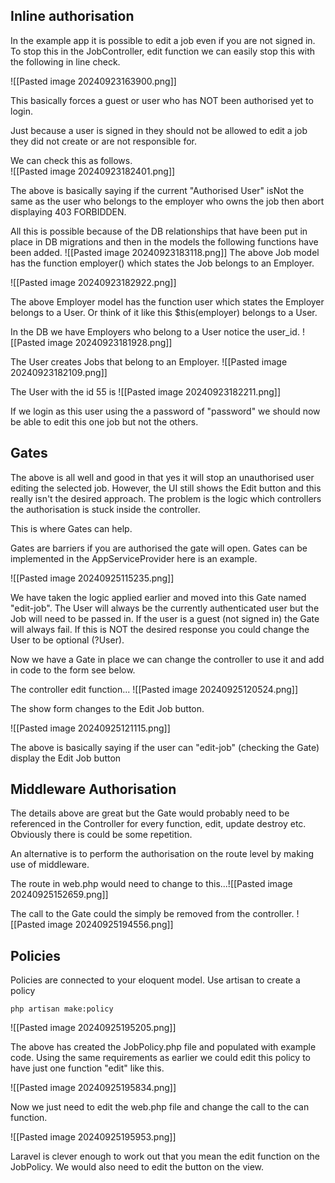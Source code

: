 
## Inline authorisation

In the example app it is possible to edit a job even if you are not signed in.  To stop this in the JobController, edit function we can easily stop this with the following in line check.

![[Pasted image 20240923163900.png]]

This basically forces a guest or user who has NOT been authorised yet to login.

Just because a user is signed in they should not be allowed to edit a job they did not create or are not responsible for.

We can check this as follows.  
![[Pasted image 20240923182401.png]]

The above is basically saying if the current "Authorised User" isNot the same as the user who belongs to the employer who owns the job then abort displaying 403 FORBIDDEN.

All this is possible because of the DB relationships that have been put in place in DB migrations and then in the models the following functions have been added.
![[Pasted image 20240923183118.png]]
The above Job model has the function employer() which states the Job belongs to an Employer.

![[Pasted image 20240923182922.png]]

The above Employer model has the function user which states the Employer belongs to a User.  Or think of it like this $this(employer) belongs to a User.



In the DB we have Employers who belong to a User notice the user_id.
![[Pasted image 20240923181928.png]]

The User creates Jobs that belong to an Employer.
![[Pasted image 20240923182109.png]]

The User with the id 55 is 
![[Pasted image 20240923182211.png]]

If we login as this user using the a password of "password" we should now be able to edit this one job but not the others.

## Gates
The above is all well and good in that yes it will stop an unauthorised user editing the selected job.  However, the UI still shows the Edit button and this really isn't the desired approach.  The problem is the logic which controllers the authorisation is stuck inside the controller. 

This is where Gates can help.

Gates are barriers if you are authorised the gate will open.  Gates can be implemented in the AppServiceProvider here is an example.

![[Pasted image 20240925115235.png]]

We have taken the logic applied earlier and moved into this Gate named "edit-job".  The User will always be the currently authenticated user but the Job will need to be passed in.  If the user is a guest (not signed in) the Gate will always fail.  If this is NOT the desired response you could change the User to be optional (?User).

Now we have a Gate in place we can change the controller to use it and add in code to the form see below.

The controller edit function...
![[Pasted image 20240925120524.png]]

The show form changes to the Edit Job button.

![[Pasted image 20240925121115.png]]

The above is basically saying if the user can "edit-job" (checking the Gate) display the Edit Job button

## Middleware Authorisation

The details above are great but the Gate would probably need to be referenced in the Controller for every function, edit, update destroy etc.  Obviously there is could be some repetition.

An alternative is to perform the authorisation on the route level by making use of middleware.

The route in web.php would need to change to this...![[Pasted image 20240925152659.png]]

The call to the Gate could the simply be removed from the controller.
![[Pasted image 20240925194556.png]]
 
## Policies

Policies are connected to your eloquent model.  Use artisan to create a policy

```
php artisan make:policy
```

![[Pasted image 20240925195205.png]]


The above has created the JobPolicy.php file and populated with example code.  Using the same requirements as earlier we could edit this policy to have just one function "edit" like this.

![[Pasted image 20240925195834.png]]

Now we just need to edit the web.php file and change the call to the can function.

![[Pasted image 20240925195953.png]]

Laravel is clever enough to work out that you mean the edit function on the JobPolicy.
We would also need to edit the button on the view.








